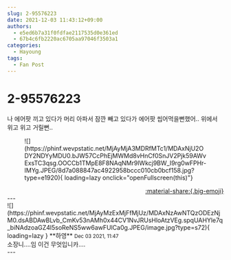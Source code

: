 ```yaml
---
slug: 2-95576223
date: 2021-12-03 11:43:12+09:00
authors:
  - e5ed6b7a31f0fdfae2117535d0e361ed
  - 67b4c6fb2220ac6705aa97046f3503a1
categories:
  - Hayoung
tags:
  - Fan Post
---
```


# 2-95576223

<div class="post-container" markdown="1">
<div class="content-container md-sidebar__scrollwrap" markdown="1">

나 에어팟 끼고 있다가 머리 아파서 잠깐 빼고 있다가 에어팟 씹어먹을뻔했어.. 위에서 위고 위고 거릴뻔..
<figure markdown="1">
![](https://phinf.wevpstatic.net/MjAyMjA3MDRfMTc1/MDAxNjU2ODY2NDYyMDU0.bJW57CcPhEjMWMd8vHnCf0SnJV2Pjk59AWvExsTC3qsg.OOCCb1TMpE8F8NAqNMr9lWkcj9BW_I9rg0wFPHr-IMYg.JPEG/8d7a088847ac4922958bccc010cb0bcf158.jpg?type=e1920){ loading=lazy onclick="openFullscreen(this)"}
</figure>


</div>
</div>

<div style="text-align: right;" markdown="1">
<a href="https://weverse.io/fromis9/fanpost/2-95576223" style="text-align: right;">:material-share:{.big-emoji}</a>
</div>
---

<div class="comments-container md-sidebar__scrollwrap" markdown="1">
<div class="comment" markdown="1">
<div class='id-container' markdown="1">
![](https://phinf.wevpstatic.net/MjAyMzExMjFfMjUz/MDAxNzAwNTQzODEzNjM0.dsABDAwBLvb_CmKv53nAMh0x44CV1NvJRUsHloAtzVEg.spqUAHYle7q_biNAdzoaGZ4l5soReNS5ww6awFUlCa0g.JPEG/image.jpg?type=s72){ loading=lazy }
**<span class="artist">하영</span>** <small>Dec 03 2021, 11:47</small><br>
</div>
<div class='comment-body' markdown="1">
소장니....임 이건 무엇입니카....
</div>
</div>
</div>
---
